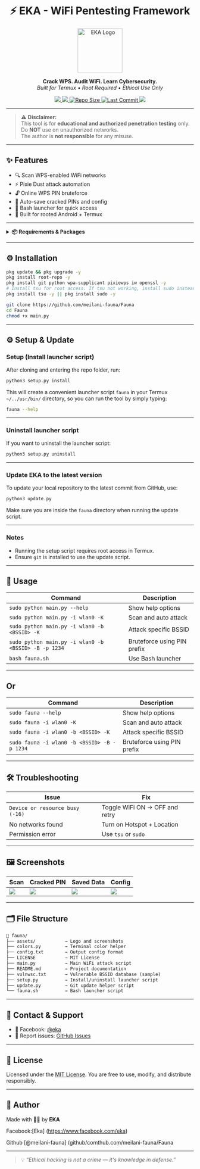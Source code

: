 <h1 align="center">⚡ EKA - WiFi Pentesting Framework</h1>

<p align="center">
  <img src="assets/image.png" alt="EKA Logo" width="120" />
</p>

<p align="center">
  <strong>Crack WPS. Audit WiFi. Learn Cybersecurity.</strong><br>
  <i>Built for Termux • Root Required • Ethical Use Only</i>
</p>

<p align="center">
  <a href="https://github.com/meilani-fauna/Fauna/stargazers">
    <img src="https://img.shields.io/github/stars/meilani-fauna?color=gold&style=for-the-badge" />
  </a>
  <a href="https://github.com/meilani-fauna/Fauna/network/members">
    <img src="https://img.shields.io/github/forks/meilani-fauna/Fauna?color=blue&style=for-the-badge" />
  </a>
  <a href="https://github.com/meilani-fauna/Fauna">
    <img src="https://img.shields.io/github/repo-size/meilani-fauna/Fauna?style=for-the-badge&color=informational" alt="Repo Size" />
  </a>
  <a href="https://github.com/meilani-fauna/Fauna/commits/main">
    <img src="https://img.shields.io/github/last-commit/meilani-fauna/Fauna?style=for-the-badge&color=success" alt="Last Commit" />
  </a>
  <a href="https://t.me/anbuinfosec_official">
    <img src="https://img.shields.io/badge/Telegram-Channel-blue?style=for-the-badge&logo=telegram" />
  </a>
</p>

---

> ⚠️ **Disclaimer:**  
> This tool is for **educational and authorized penetration testing** only.  
> Do **NOT** use on unauthorized networks.  
> The author is **not responsible** for any misuse.

---

## ✨ Features

- 🔍 Scan WPS-enabled WiFi networks  
- ⚡ Pixie Dust attack automation  
- 🔓 Online WPS PIN bruteforce  
- 💾 Auto-save cracked PINs and config  
- 🧪 Bash launcher for quick access  
- 🐧 Built for rooted Android + Termux

---

<details>
<summary><strong>📦 Requirements & Packages</strong></summary>

- ✅ Rooted Android device  
- ✅ Termux installed ([Download here](https://f-droid.org/en/packages/com.termux/))  
- ✅ WiFi chipset with monitor mode  
- ✅ Internet connection for setup  

### 📥 Required Termux Packages

| Package | Description | Link |
|---------|-------------|------|
| [`python`](https://wiki.termux.com/wiki/Python) | To run the main script | [Termux Wiki](https://wiki.termux.com/wiki/Python) |
| [`tsu`](https://wiki.termux.com/wiki/Termux-sudo) | Root privileges in Termux | [Termux Wiki](https://wiki.termux.com/wiki/Termux-sudo) |
| [`iw`](https://linux.die.net/man/8/iw) | Wireless device management | [Linux man page](https://linux.die.net/man/8/iw) |
| [`pixiewps`](https://tools.kali.org/wireless-attacks/pixiewps) | Pixie Dust WPS attack tool | [Kali Tools](https://tools.kali.org/wireless-attacks/pixiewps) |
| [`openssl`](https://wiki.termux.com/wiki/OpenSSL) | Crypto operations | [Termux Wiki](https://wiki.termux.com/wiki/OpenSSL) |
| [`wpa_supplicant`](https://wiki.archlinux.org/title/wpa_supplicant) | WiFi authentication | [Arch Wiki](https://wiki.archlinux.org/title/wpa_supplicant) |
| [`git`](https://wiki.termux.com/wiki/Git) | Clone repository | [Termux Wiki](https://wiki.termux.com/wiki/Git) |

</details>

---

## ⚙️ Installation

```bash
pkg update && pkg upgrade -y
pkg install root-repo -y
pkg install git python wpa-supplicant pixiewps iw openssl -y
# Install tsu for root access. If tsu not working, install sudo instead:
pkg install tsu -y || pkg install sudo -y
````

```bash
git clone https://github.com/meilani-fauna/Fauna
cd Fauna
chmod +x main.py
```

---

## ⚙️ Setup & Update

### Setup (Install launcher script)

After cloning and entering the repo folder, run:

```bash
python3 setup.py install
```

This will create a convenient launcher script `fauna` in your Termux `~/../usr/bin/` directory, so you can run the tool by simply typing:

```bash
fauna --help
```

---

### Uninstall launcher script

If you want to uninstall the launcher script:

```bash
python3 setup.py uninstall
```

---

### Update EKA to the latest version

To update your local repository to the latest commit from GitHub, use:

```bash
python3 update.py
```

Make sure you are inside the `fauna` directory when running the update script.

---

### Notes

* Running the setup script requires root access in Termux.
* Ensure `git` is installed to use the update script.

---

## 🚀 Usage

| Command                                              | Description                 |
| ---------------------------------------------------- | --------------------------- |
| `sudo python main.py --help`                         | Show help options           |
| `sudo python main.py -i wlan0 -K`                    | Scan and auto attack        |
| `sudo python main.py -i wlan0 -b <BSSID> -K`         | Attack specific BSSID       |
| `sudo python main.py -i wlan0 -b <BSSID> -B -p 1234` | Bruteforce using PIN prefix |
| `bash fauna.sh`                                      | Use Bash launcher           |

---

## Or 

| Command                                              | Description        |
| ---------------------------------------------------- | ------------------ |
| `sudo fauna --help`                         | Show help options           |
| `sudo fauna -i wlan0 -K`                    | Scan and auto attack        |
| `sudo fauna -i wlan0 -b <BSSID> -K`         | Attack specific BSSID       |
| `sudo fauna -i wlan0 -b <BSSID> -B -p 1234` | Bruteforce using PIN prefix |

---

## 🛠 Troubleshooting

| Issue                           | Fix                            |
| ------------------------------- | ------------------------------ |
| `Device or resource busy (-16)` | Toggle WiFi ON → OFF and retry |
| No networks found               | Turn on Hotspot + Location     |
| Permission error                | Use `tsu` or `sudo`            |

---

## 🖼️ Screenshots

| Scan                                                                                              | Cracked PIN                                                                                       | Saved Data                                                                                        | Config                                                                                            |
| ------------------------------------------------------------------------------------------------- | ------------------------------------------------------------------------------------------------- | ------------------------------------------------------------------------------------------------- | ------------------------------------------------------------------------------------------------- |
| ![](https://raw.githubusercontent.com/meilani-fauna/meilani-fauna/refs/heads/main/assets/fauna/1.jpg) | ![](https://raw.githubusercontent.com/meilani-fauna/meilani-fauna/refs/heads/main/assets/Fauna/2.jpg) | ![](https://raw.githubusercontent.com/meilani-fauna/meilani-fauna/refs/heads/main/assets/Fauna/3.jpg) | ![](https://raw.githubusercontent.com/meilani-fauna/meilani-fauna/refs/heads/main/assets/Fauna/4.jpg) |

---

## 🗂️ File Structure

```txt
📁 fauna/
├── assets/           → Logo and screenshots
├── colors.py         → Terminal color helper
├── config.txt        → Output config format
├── LICENSE           → MIT License
├── main.py           → Main WiFi attack script
├── README.md         → Project documentation
├── vulnwsc.txt       → Vulnerable BSSID database (sample)
├── setup.py          → Install/uninstall launcher script
├── update.py         → Git update helper script
└── fauna.sh          → Bash launcher script
```

---

## 💬 Contact & Support

* 💬 Facebook: [@eka](https://facebook.com/eka)
* 🐞 Report issues: [GitHub Issues](https://github.com/meilani-fauna/Fauna/issues)

---

## 📜 License

Licensed under the [MIT License](LICENSE).
You are free to use, modify, and distribute responsibly.

---

## 👤 Author

Made with 🏴‍☠️ by **EKA**

Facebook:[Eka]
(https://www.facebook.com/eka)

Github [@meilani-fauna]
(github/comthub.com/meilani-fauna/Fauna


---

> 💡 *“Ethical hacking is not a crime — it's knowledge in defense.”*
